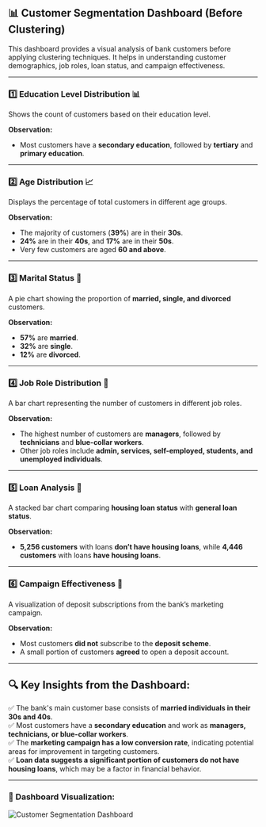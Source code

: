 ## 📊 Customer Segmentation Dashboard (Before Clustering)

This dashboard provides a visual analysis of bank customers before applying clustering techniques. It helps in understanding customer demographics, job roles, loan status, and campaign effectiveness.

---

### 1️⃣ Education Level Distribution 📊  
Shows the count of customers based on their education level.  

**Observation:**  
- Most customers have a **secondary education**, followed by **tertiary** and **primary education**.  

---

### 2️⃣ Age Distribution 📈  
Displays the percentage of total customers in different age groups.  

**Observation:**  
- The majority of customers (**39%**) are in their **30s**.  
- **24%** are in their **40s**, and **17%** are in their **50s**.  
- Very few customers are aged **60 and above**.  

---

### 3️⃣ Marital Status 💍  
A pie chart showing the proportion of **married, single, and divorced** customers.  

**Observation:**  
- **57%** are **married**.  
- **32%** are **single**.  
- **12%** are **divorced**.  

---

### 4️⃣ Job Role Distribution 🏢  
A bar chart representing the number of customers in different job roles.  

**Observation:**  
- The highest number of customers are **managers**, followed by **technicians** and **blue-collar workers**.  
- Other job roles include **admin, services, self-employed, students, and unemployed individuals**.  

---

### 5️⃣ Loan Analysis 🏦  
A stacked bar chart comparing **housing loan status** with **general loan status**.  

**Observation:**  
- **5,256 customers** with loans **don’t have housing loans**, while **4,446 customers** with loans **have housing loans**.  

---

### 6️⃣ Campaign Effectiveness 📢  
A visualization of deposit subscriptions from the bank’s marketing campaign.  

**Observation:**  
- Most customers **did not** subscribe to the **deposit scheme**.  
- A small portion of customers **agreed** to open a deposit account.  

---

## 🔍 Key Insights from the Dashboard:
✅ The bank's main customer base consists of **married individuals in their 30s and 40s**.  
✅ Most customers have a **secondary education** and work as **managers, technicians, or blue-collar workers**.  
✅ The **marketing campaign has a low conversion rate**, indicating potential areas for improvement in targeting customers.  
✅ **Loan data suggests a significant portion of customers do not have housing loans**, which may be a factor in financial behavior.  

---

### 📌 Dashboard Visualization:
![Customer Segmentation Dashboard](https://public.tableau.com/views/BankCustomerSegmentationProject/BanksCustomerSegmentationDashboard?:language=en-US&:sid=&:redirect=auth&:display_count=n&:origin=viz_share_link)
